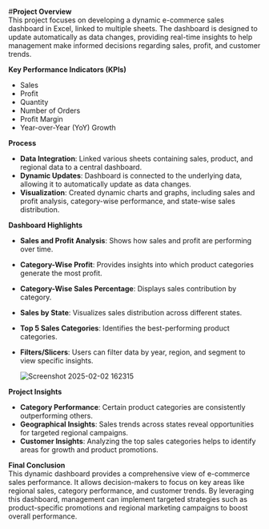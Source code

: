 
#**Project Overview**  
This project focuses on developing a dynamic e-commerce sales dashboard in Excel, linked to multiple sheets. The dashboard is designed to update automatically as data changes, providing real-time insights to help management make informed decisions regarding sales, profit, and customer trends.

**Key Performance Indicators (KPIs)**
- Sales
- Profit
- Quantity
- Number of Orders
- Profit Margin
- Year-over-Year (YoY) Growth

**Process** 

- **Data Integration**: Linked various sheets containing sales, product, and regional data to a central dashboard.  
- **Dynamic Updates**: Dashboard is connected to the underlying data, allowing it to automatically update as data changes.  
- **Visualization**: Created dynamic charts and graphs, including sales and profit analysis, category-wise performance, and state-wise sales distribution.

**Dashboard Highlights**  
- **Sales and Profit Analysis**: Shows how sales and profit are performing over time.  
- **Category-Wise Profit**: Provides insights into which product categories generate the most profit.  
- **Category-Wise Sales Percentage**: Displays sales contribution by category.  
- **Sales by State**: Visualizes sales distribution across different states.  
- **Top 5 Sales Categories**: Identifies the best-performing product categories.  
- **Filters/Slicers**: Users can filter data by year, region, and segment to view specific insights.

  
  ![Screenshot 2025-02-02 162315](https://github.com/user-attachments/assets/94462d00-e41a-49e2-b40b-670d2a2c7cee)


**Project Insights**  
- **Category Performance**: Certain product categories are consistently outperforming others.  
- **Geographical Insights**: Sales trends across states reveal opportunities for targeted regional campaigns.  
- **Customer Insights**: Analyzing the top sales categories helps to identify areas for growth and product promotions.

**Final Conclusion**  
This dynamic dashboard provides a comprehensive view of e-commerce sales performance. It allows decision-makers to focus on key areas like regional sales, category performance, and customer trends. By leveraging this dashboard, management can implement targeted strategies such as product-specific promotions and regional marketing campaigns to boost overall performance.

